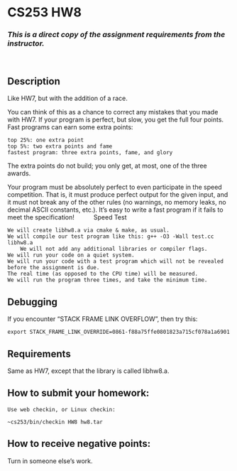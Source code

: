 # CS253 HW8 
### *This is a direct copy of the assignment requirements from the instructor.*
               
## Description                

Like HW7, but with the addition of a race.                 

You can think of this as a chance to correct any mistakes that you made with HW7. If your program is perfect, but slow, you get the full four points. Fast programs can earn some extra points:                 

    top 25%: one extra point
    top 5%: two extra points and fame
    fastest program: three extra points, fame, and glory 

The extra points do not build; you only get, at most, one of the three awards.                 

Your program must be absolutely perfect to even participate in the speed competition. That is, it must produce perfect output for the given input, and it must not break any of the other rules (no warnings, no memory leaks, no decimal ASCII constants, etc.). It’s easy to write a fast program if it fails to meet the specification!                 
Speed Test                

    We will create libhw8.a via cmake & make, as usual.
    We will compile our test program like this: g++ -O3 -Wall test.cc libhw8.a
        We will not add any additional libraries or compiler flags. 
    We will run your code on a quiet system.
    We will run your code with a test program which will not be revealed before the assignment is due.
    The real time (as opposed to the CPU time) will be measured.
    We will run the program three times, and take the minimum time. 

## Debugging                

If you encounter “STACK FRAME LINK OVERFLOW”, then try this:

    export STACK_FRAME_LINK_OVERRIDE=0861-f88a75ffe0801823a715cf078a1a6901

## Requirements                

Same as HW7, except that the library is called libhw8.a.                 
## How to submit your homework:                

    Use web checkin, or Linux checkin: 

    ~cs253/bin/checkin HW8 hw8.tar

## How to receive negative points:                

Turn in someone else’s work.                 